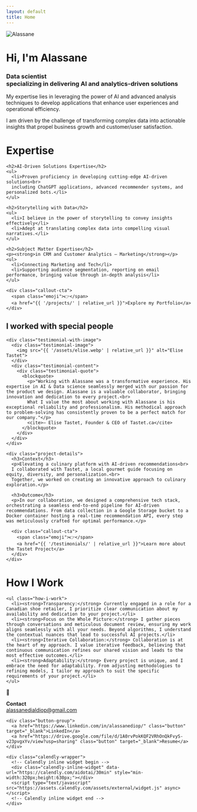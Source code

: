 ```yaml
---
layout: default
title: Home
---
```


<div class="full-width-section hero-wrapper">
  <div class="hero-section">
  <div class="hero-left">
    <img src="{{ '/assets/alassane-portrait.png' | relative_url }}" alt="Alassane" class="hero-portrait">
  </div>
  <div class="hero-right">
    <div class="hero-emoji-placeholder"></div>
    <h1>Hi, I'm Alassane</h1>
    <h3>Data scientist<br>specializing in delivering AI and analytics-driven solutions</h3>
    <p>My expertise lies in leveraging the power of AI and advanced analysis techniques to develop applications that enhance user experiences and operational efficiency.</p>
    <p>I am driven by the challenge of transforming complex data into actionable insights that propel business growth and customer/user satisfaction.</p>
  </div>
  </div>
</div>

<div class="full-width-section expertise-wrapper">
  <div class="expertise-section">
    <h1>Expertise</h1>
    
    <h2>AI-Driven Solutions Expertise</h2>
    <ul>
      <li>Proven proficiency in developing cutting-edge AI-driven solutions<br>
      including ChatGPT applications, advanced recommender systems, and personalized bots.</li>
    </ul>
    
    <h2>Storytelling with Data</h2>
    <ul>
      <li>I believe in the power of storytelling to convey insights effectively</li>
      <li>Adept at translating complex data into compelling visual narratives.</li>
    </ul>
    
    <h2>Subject Matter Expertise</h2>
    <p><strong>in CRM and Customer Analytics — Marketing</strong></p>
    <ul>
      <li>Connecting Marketing and Tech</li>
      <li>Supporting audience segmentation, reporting on email performance, bringing value through in-depth analysis</li>
    </ul>
    
    <div class="callout-cta">
      <span class="emoji">👉</span>
      <a href="{{ '/projects/' | relative_url }}">Explore my Portfolio</a>
    </div>
  </div>
</div>

<div class="full-width-section special-people-wrapper">
  <div class="special-people-section">
    <h2>I worked with special people</h2>
    
    <div class="testimonial-with-image">
      <div class="testimonial-image">
        <img src="{{ '/assets/elise.webp' | relative_url }}" alt="Elise Tastet">
      </div>
      <div class="testimonial-content">
        <div class="testimonial-quote">
          <blockquote>
            <p>"Working with Alassane was a transformative experience. His expertise in AI & Data science seamlessly merged with our passion for the product we design. Alassane is a valuable collaborator, bringing innovation and dedication to every project.<br>
            What I value the most about working with Alassane is his exceptional reliability and professionalism. His methodical approach to problem-solving has consistently proven to be a perfect match for our company."</p>
            <cite>— Elise Tastet, Founder & CEO of Tastet.ca</cite>
          </blockquote>
        </div>
      </div>
    </div>
    
    <div class="project-details">
      <h3>Context</h3>
      <p>Elevating a culinary platform with AI-driven recommendations<br>
      I collaborated with Tastet, a local gourmet guide focusing on equity, diversity, and personalization.<br>
      Together, we worked on creating an innovative approach to culinary exploration.</p>
      
      <h3>Outcome</h3>
      <p>In our collaboration, we designed a comprehensive tech stack, orchestrating a seamless end-to-end pipeline for AI-driven recommendations. From data collection in a Google Storage bucket to a Docker container hosting a real-time recommendation API, every step was meticulously crafted for optimal performance.</p>
      
      <div class="callout-cta">
        <span class="emoji">👉</span>
        <a href="{{ '/testimonials/' | relative_url }}">Learn more about the Tastet Project</a>
      </div>
    </div>
  </div>
</div>

<div class="full-width-section how-i-work-wrapper">
  <div class="how-i-work-section">
    <h1 class="section-title">How I Work</h1>
    
    <ul class="how-i-work">
      <li><strong>Transparency:</strong> Currently engaged in a role for a Canadian shoe retailer, I prioritize clear communication about my availability and dedication to your project.</li>
      <li><strong>Focus on the Whole Picture:</strong> I gather pieces through conversations and meticulous document review, ensuring my work aligns seamlessly with all your needs. Beyond algorithms, I understand the contextual nuances that lead to successful AI projects.</li>
      <li><strong>Iterative Collaboration:</strong> Collaboration is at the heart of my approach. I value iterative feedback, believing that continuous communication refines our shared vision and leads to the most effective outcomes.</li>
      <li><strong>Adaptability:</strong> Every project is unique, and I embrace the need for adaptability. From adjusting methodologies to refining models, I tailor my approach to suit the specific requirements of your project.</li>
    </ul>
  </div>
</div>

<div class="contact-wrapper">
  <div class="contact-section">
    <div class="contact-info">
      <span class="contact-emoji">📧</span>
      <div class="contact-details">
        <p><strong>Contact</strong><br>
        <a href="mailto:alassanedialdiop@gmail.com">alassanedialdiop@gmail.com</a><br>
      </div>
    </div>
    
    <div class="button-group">
      <a href="https://www.linkedin.com/in/alassanediop/" class="button" target="_blank">LinkedIn</a>
      <a href="https://drive.google.com/file/d/1A0rvPokKQF2VRhOnQkFvyS-v23pvgxYv/view?usp=sharing" class="button" target="_blank">Resume</a>
    </div>
    
    <div class="calendly-wrapper">
      <!-- Calendly inline widget begin -->
      <div class="calendly-inline-widget" data-url="https://calendly.com/aidotai/30min" style="min-width:320px;height:630px;"></div>
      <script type="text/javascript" src="https://assets.calendly.com/assets/external/widget.js" async></script>
      <!-- Calendly inline widget end -->
    </div>
  </div>
</div>